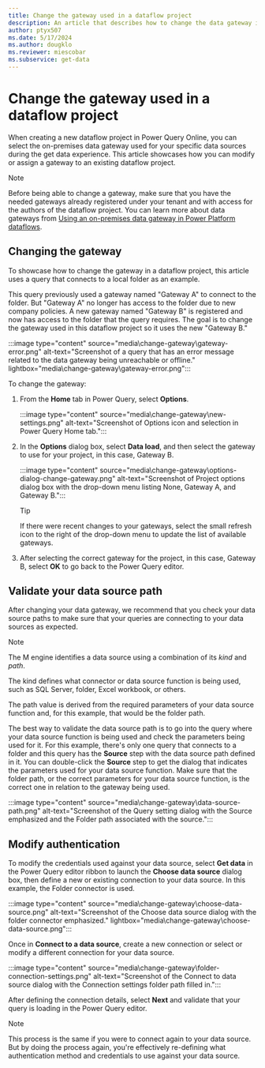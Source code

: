 ```yaml
---
title: Change the gateway used in a dataflow project
description: An article that describes how to change the data gateway in Power Query Online dataflow projects.
author: ptyx507
ms.date: 5/17/2024
ms.author: dougklo
ms.reviewer: miescobar
ms.subservice: get-data
---
```


# Change the gateway used in a dataflow project

When creating a new dataflow project in Power Query Online, you can select the on-premises data gateway used for your specific data sources during the get data experience. This article showcases how you can modify or assign a gateway to an existing dataflow project.

> [!NOTE]
>Before being able to change a gateway, make sure that you have the needed gateways already registered under your tenant and with access for the authors of the dataflow project. You can learn more about data gateways from [Using an on-premises data gateway in Power Platform dataflows](dataflows/using-dataflows-with-on-premises-data.md).

## Changing the gateway

To showcase how to change the gateway in a dataflow project, this article uses a query that connects to a local folder as an example.

This query previously used a gateway named "Gateway A" to connect to the folder. But "Gateway A" no longer has access to the folder due to new company policies. A new gateway named "Gateway B" is registered and now has access to the folder that the query requires. The goal is to change the gateway used in this dataflow project so it uses the new "Gateway B."

:::image type="content" source="media\change-gateway\gateway-error.png" alt-text="Screenshot of a query that has an error message related to the data gateway being unreachable or offline." lightbox="media\change-gateway\gateway-error.png":::

To change the gateway:

1. From the **Home** tab in Power Query, select **Options**.

   :::image type="content" source="media\change-gateway\new-settings.png" alt-text="Screenshot of Options icon and selection in Power Query Home tab.":::

2. In the **Options** dialog box, select **Data load**, and then select the gateway to use for your project, in this case, Gateway B.

   :::image type="content" source="media\change-gateway\options-dialog-change-gateway.png" alt-text="Screenshot of Project options dialog box with the drop-down menu listing None, Gateway A, and Gateway B.":::

   > [!TIP]
   >If there were recent changes to your gateways, select the small refresh icon to the right of the drop-down menu to update the list of available gateways.

3. After selecting the correct gateway for the project, in this case, Gateway B, select **OK** to go back to the Power Query editor.

## Validate your data source path

After changing your data gateway, we recommend that you check your data source paths to make sure that your queries are connecting to your data sources as expected.

> [!NOTE]
>The M engine identifies a data source using a combination of its *kind* and *path*.
>
>The kind defines what connector or data source function is being used, such as SQL Server, folder, Excel workbook, or others.
>
>The path value is derived from the required parameters of your data source function and, for this example, that would be the folder path.

The best way to validate the data source path is to go into the query where your data source function is being used and check the parameters being used for it. For this example, there's only one query that connects to a folder and this query has the **Source** step with the data source path defined in it. You can double-click the **Source** step to get the dialog that indicates the parameters used for your data source function. Make sure that the folder path, or the correct parameters for your data source function, is the correct one in relation to the gateway being used.

:::image type="content" source="media\change-gateway\data-source-path.png" alt-text="Screenshot of the Query setting dialog with the Source emphasized and the Folder path associated with the source.":::

## Modify authentication

To modify the credentials used against your data source, select **Get data** in the Power Query editor ribbon to launch the **Choose data source** dialog box, then define a new or existing connection to your data source. In this example, the Folder connector is used.

:::image type="content" source="media\change-gateway\choose-data-source.png" alt-text="Screenshot of the Choose data source dialog with the folder connector emphasized." lightbox="media\change-gateway\choose-data-source.png":::

Once in **Connect to a data source**, create a new connection or select or modify a different connection for your data source.

:::image type="content" source="media\change-gateway\folder-connection-settings.png" alt-text="Screenshot of the Connect to data source dialog with the Connection settings folder path filled in.":::

After defining the connection details, select **Next** and validate that your query is loading in the Power Query editor.

> [!NOTE]
>This process is the same if you were to connect again to your data source. But by doing the process again, you're effectively re-defining what authentication method and credentials to use against your data source.
